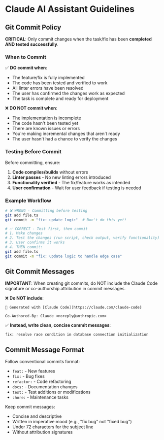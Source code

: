 # Claude AI Assistant Guidelines

## Git Commit Policy

**CRITICAL**: Only commit changes when the task/fix has been **completed AND tested successfully**.

### When to Commit

✅ **DO commit when**:
- The feature/fix is fully implemented
- The code has been tested and verified to work
- All linter errors have been resolved
- The user has confirmed the changes work as expected
- The task is complete and ready for deployment

❌ **DO NOT commit when**:
- The implementation is incomplete
- The code hasn't been tested yet
- There are known issues or errors
- You're making incremental changes that aren't ready
- The user hasn't had a chance to verify the changes

### Testing Before Commit

Before committing, ensure:
1. **Code compiles/builds** without errors
2. **Linter passes** - No new linting errors introduced
3. **Functionality verified** - The fix/feature works as intended
4. **User confirmation** - Wait for user feedback if testing is needed

### Example Workflow

```bash
# ❌ WRONG - Committing before testing
git add file.ts
git commit -m "fix: update logic"  # Don't do this yet!

# ✅ CORRECT - Test first, then commit
# 1. Make changes
# 2. Test the changes (run script, check output, verify functionality)
# 3. User confirms it works
# 4. THEN commit:
git add file.ts
git commit -m "fix: update logic to handle edge case"
```

## Git Commit Messages

**IMPORTANT**: When creating git commits, do NOT include the Claude Code signature or co-authorship attribution in commit messages.

❌ **Do NOT include**:
```
🤖 Generated with [Claude Code](https://claude.com/claude-code)

Co-Authored-By: Claude <noreply@anthropic.com>
```

✅ **Instead, write clean, concise commit messages**:
```
fix: resolve race condition in database connection initialization
```

## Commit Message Format

Follow conventional commits format:
- `feat:` - New features
- `fix:` - Bug fixes
- `refactor:` - Code refactoring
- `docs:` - Documentation changes
- `test:` - Test additions or modifications
- `chore:` - Maintenance tasks

Keep commit messages:
- Concise and descriptive
- Written in imperative mood (e.g., "fix bug" not "fixed bug")
- Under 72 characters for the subject line
- Without attribution signatures

